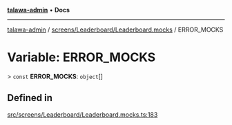 [**talawa-admin**](../../../../README.md) • **Docs**

***

[talawa-admin](../../../../modules.md) / [screens/Leaderboard/Leaderboard.mocks](../README.md) / ERROR\_MOCKS

# Variable: ERROR\_MOCKS

\> `const` **ERROR\_MOCKS**: `object`[]

## Defined in

[src/screens/Leaderboard/Leaderboard.mocks.ts:183](https://github.com/PalisadoesFoundation/talawa-admin/blob/7a991b3aa824070bd53d6367f1ce7f072321af88/src/screens/Leaderboard/Leaderboard.mocks.ts#L183)
